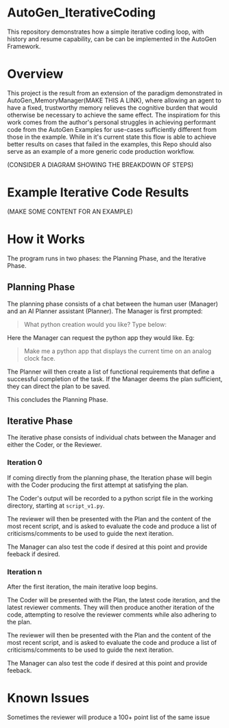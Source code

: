 # AutoGen_IterativeCoding
This repository demonstrates how a simple iterative coding loop, with history and resume capability, can be can be implemented in the AutoGen Framework. 

# Overview
This project is the result from an extension of the paradigm demonstrated in AutoGen_MemoryManager(MAKE THIS A LINK), where allowing an agent to have a fixed, trustworthy memory relieves the cognitive burden that would otherwise be necessary to achieve the same effect. The inspiratiom for this work comes from the author's personal struggles in achieving performant code from the AutoGen Examples for use-cases sufficiently different from those in the example. While in it's current state this flow is able to achieve better results on cases that failed in the examples, this Repo should also serve as an example of a more generic code production workflow.

(CONSIDER A DIAGRAM SHOWING THE BREAKDOWN OF STEPS)

# Example Iterative Code Results
(MAKE SOME CONTENT FOR AN EXAMPLE)


# How it Works
The program runs in two phases: the Planning Phase, and the Iterative Phase.

## Planning Phase
The planning phase consists of a chat between the human user (Manager) and an AI Planner assistant (Planner). The Manager is first prompted:

>What python creation would you like? Type below:

Here the Manager can request the python app they would like. Eg:

>Make me a python app that displays the current time on an analog clock face.

The Planner will then create a list of functional requirements that define a successful completion of the task. If the Manager deems the plan sufficient, they can direct the plan to be saved.

This concludes the Planning Phase.

## Iterative Phase
The iterative phase consists of individual chats between the Manager and either the Coder, or the Reviewer.

### Iteration 0
If coming directly from the planning phase, the Iteration phase will begin with the Coder producing the first attempt at satisfying the plan. 

The Coder's output will be recorded to a python script file in the working directory, starting at `script_v1.py`.

The reviewer will then be presented with the Plan and the content of the most recent script, and is asked to evaluate the code and produce a list of criticisms/comments to be used to guide the next iteration.

The Manager can also test the code if desired at this point and provide feeback if desired.

### Iteration n
After the first iteration, the main iterative loop begins.

The Coder will be presented with the Plan, the latest code iteration, and the latest reviewer comments. They will then produce another iteration of the code, attempting to resolve the reviewer comments while also adhering to the plan.

The reviewer will then be presented with the Plan and the content of the most recent script, and is asked to evaluate the code and produce a list of criticisms/comments to be used to guide the next iteration.

The Manager can also test the code if desired at this point and provide feeback.








# Known Issues
Sometimes the reviewer will produce a 100+ point list of the same issue
